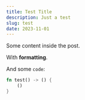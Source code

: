 ```yaml
---
title: Test Title
description: Just a test
slug: test
date: 2023-11-01
---
```


Some content inside the post.

With **formatting**.

And some `code`:
```rust
fn test() -> () {
    ()
}
```
